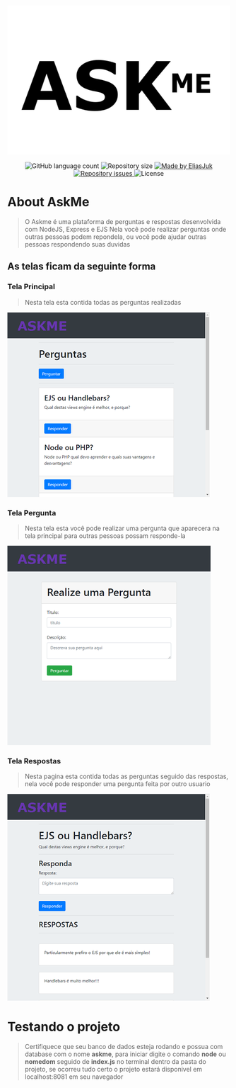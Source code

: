 
![Tela Perguntas](https://github.com/EliasJuk/AskMe/blob/master/readme/askme.png)

<p align="center">
  <img alt="GitHub language count" src="https://img.shields.io/github/languages/count/EliasJuk/AskMe">	
  <img alt="Repository size" src="https://img.shields.io/github/repo-size/EliasJuk/AskMe">
	
  <a href="https://www.linkedin.com/in/eliaspjuk/">
    <img alt="Made by EliasJuk" src="https://img.shields.io/badge/made%20by-EliasJuk-%2304D361">
  </a>
  



  
  <a href="https://github.com/EliasJuk/AskMe/issues">
    <img alt="Repository issues" src="https://img.shields.io/github/issues/EliasJuk/AskMe">
  </a>
  
  <img alt="License" src="https://img.shields.io/badge/license-MIT-brightgreen"> 
<p>






# About AskMe
>   O Askme é uma plataforma de perguntas e respostas desenvolvida com NodeJS, Express e EJS
>   Nela você pode realizar perguntas onde outras pessoas podem repondela, ou você pode ajudar outras pessoas respondendo suas duvidas

## As telas ficam da seguinte forma

### Tela Principal

>   Nesta tela esta contida todas as perguntas realizadas

![Tela Perguntas](https://github.com/EliasJuk/AskMe/blob/master/readme/002.png)

### Tela Pergunta

>   Nesta tela esta você pode realizar uma pergunta que aparecera na tela principal para outras pessoas possam responde-la

![Tela Perguntas](https://github.com/EliasJuk/AskMe/blob/master/readme/001.png)

### Tela Respostas

>   Nesta pagina esta contida todas as perguntas seguido das respostas, nela você pode responder uma pergunta feita por outro usuario

![Tela de Respostas ](https://github.com/EliasJuk/AskMe/blob/master/readme/003.png)


# Testando o projeto
>   Certifiquece que seu banco de dados esteja rodando e possua com database com o nome **askme**, para iniciar digite o comando **node** ou **nomedom** seguido de **index.js** no terminal dentro da pasta do projeto, se ocorreu tudo certo o projeto estará disponivel em localhost:8081 em seu navegador
